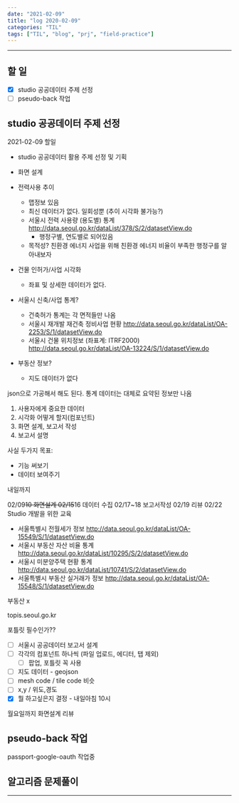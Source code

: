 ```yaml
---
date: "2021-02-09"
title: "log 2020-02-09"
categories: "TIL"
tags: ["TIL", "blog", "prj", "field-practice"]
---
```


----------

## 할 일

- [x] studio 공공데이터 주제 선정
- [ ] pseudo-back 작업

## studio 공공데이터 주제 선정

2021-02-09 할일

-   studio 공공데이터 활용 주제 선정 및 기획

-   화면 설계

-   전력사용 추이
    - 맵정보 있음
    - 최신 데이터가 없다. 일회성뿐 (추이 시각화 불가능?)
    - 서울시 전력 사용량 (용도별) 통계 <http://data.seoul.go.kr/dataList/378/S/2/datasetView.do>
      - 행정구별, 연도별로 되어있음
    - 목적성? 친환경 에너지 사업을 위해 친환경 에너지 비율이 부족한 행정구를 알아내보자

-   건물 인허가/사업 시각화
    - 좌표 및 상세한 데이터가 없다.

-   서울시 신축/사업 통계?
    - 건축허가 통계는 각 면적들만 나옴
    - 서울시 재개발 재건축 정비사업 현황 <http://data.seoul.go.kr/dataList/OA-2253/S/1/datasetView.do>
    - 서울시 건물 위치정보 (좌표계: ITRF2000) <http://data.seoul.go.kr/dataList/OA-13224/S/1/datasetView.do>

-   부동산 정보?
    - 지도 데이터가 없다

json으로 가공해서 해도 된다.
통계 데이터는 대체로 요약된 정보만 나옴

1. 사용자에게 중요한 데이터
1. 시각화 어떻게 할지(컴포넌트)
1. 화면 설계, 보고서 작성
1. 보고서 설명

사실 두가지 목표:

- 기능 써보기
- 데이터 보여주기

내일까지

02/09~~10 화면설계
02/15~~16 데이터 수집
02/17\~18 보고서작성
02/19 리뷰
02/22 Studio 개발을 위한 교육

- 서울특별시 전월세가 정보 <http://data.seoul.go.kr/dataList/OA-15549/S/1/datasetView.do>
- 서울시 부동산 자산 비율 통계 <http://data.seoul.go.kr/dataList/10295/S/2/datasetView.do>
- 서울시 미분양주택 현황 통계 <http://data.seoul.go.kr/dataList/10741/S/2/datasetView.do>
- 서울특별시 부동산 실거래가 정보 <http://data.seoul.go.kr/dataList/OA-15548/S/1/datasetView.do>

부동산 x

topis.seoul.go.kr

포틀릿 필수인가??

- [ ] 서울시 공공데이터 보고서 설계
- [ ] 각각의 컴포넌트 하나씩 (파일 업로드, 에디터, 탭 제외)
  - [ ] 팝업, 포틀릿 꼭 사용
- [ ] 지도 데이터 - geojson
- [ ] mesh code / tile code 비슷
- [ ] x,y / 위도,경도
- [x] 뭘 하고싶은지 결정 - 내일아침 10시

월요일까지 화면설계 리뷰

## pseudo-back 작업

passport-google-oauth 작업중

## 알고리즘 문제풀이

----------
